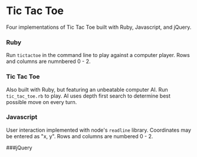 
# Tic Tac Toe
Four implementations of Tic Tac Toe built with Ruby, Javascript, and jQuery.

### Ruby
Run `tictactoe` in the command line to play against a computer player.  Rows and columns are numnbered 0 - 2.

### Tic Tac Toe
Also built with Ruby, but featuring an unbeatable computer AI.  Run `tic_tac_toe.rb` to play.  AI uses depth first search to determine best possible move on every turn.

### Javascript
User interaction implemented with node's `readline` library.  Coordinates may be entered as "x, y".  Rows and columns are numbered 0 - 2.

###jQuery